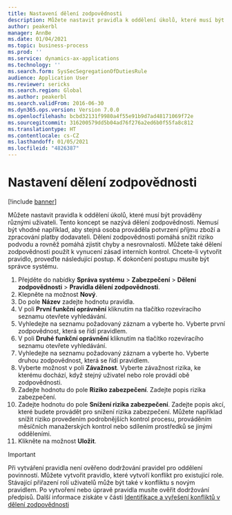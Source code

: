 ```yaml
---
title: Nastavení dělení zodpovědnosti
description: Můžete nastavit pravidla k oddělení úkolů, které musí být prováděny různými uživateli.
author: peakerbl
manager: AnnBe
ms.date: 01/04/2021
ms.topic: business-process
ms.prod: ''
ms.service: dynamics-ax-applications
ms.technology: ''
ms.search.form: SysSecSegregationOfDutiesRule
audience: Application User
ms.reviewer: sericks
ms.search.region: Global
ms.author: peakerbl
ms.search.validFrom: 2016-06-30
ms.dyn365.ops.version: Version 7.0.0
ms.openlocfilehash: bcbd32131f9980a4f55e91b9d7ad48171069f72e
ms.sourcegitcommit: 316200579dd5b04ad76f276a2ed6b0f55fa8c812
ms.translationtype: HT
ms.contentlocale: cs-CZ
ms.lasthandoff: 01/05/2021
ms.locfileid: "4826387"
---
```

# <a name="set-up-segregation-of-duties"></a>Nastavení dělení zodpovědnosti

[!include [banner](../../includes/banner.md)]

Můžete nastavit pravidla k oddělení úkolů, které musí být prováděny různými uživateli. Tento koncept se nazývá dělení zodpovědnosti. Nemusí být vhodné například, aby stejná osoba prováděla potvrzení příjmu zboží a zpracování platby dodavateli. Dělení zodpovědnosti pomáhá snížit riziko podvodu a rovněž pomáhá zjistit chyby a nesrovnalosti. Můžete také dělení zodpovědnosti použít k vynucení zásad interních kontrol. Chcete-li vytvořit pravidlo, proveďte následující postup. K dokončení postupu musíte být správce systému.

1. Přejděte do nabídky **Správa systému** > **Zabezpečení** > **Dělení zodpovědnosti** > **Pravidla dělení zodpovědnosti**.
2. Klepněte na možnost **Nový**.
3. Do pole **Název** zadejte hodnotu pravidla.
4. V poli **První funkční oprávnění** kliknutím na tlačítko rozevíracího seznamu otevřete vyhledávání.
5. Vyhledejte na seznamu požadovaný záznam a vyberte ho. Vyberte první zodpovědnost, která se řídí pravidlem.
6. V poli **Druhé funkční oprávnění** kliknutím na tlačítko rozevíracího seznamu otevřete vyhledávání. 
7. Vyhledejte na seznamu požadovaný záznam a vyberte ho. Vyberte druhou zodpovědnost, která se řídí pravidlem.
10. Vyberte možnost v poli **Závažnost**. Vyberte závažnost rizika, ke kterému dochází, když stejný uživatel nebo role provádí obě zodpovědnosti.  
11. Zadejte hodnotu do pole **Riziko zabezpečení**. Zadejte popis rizika zabezpečení.  
12. Zadejte hodnotu do pole **Snížení rizika zabezpečení**. Zadejte popis akcí, které budete provádět pro snížení rizika zabezpečení. Můžete například snížit riziko provedením podrobnějších kontrol procesu, prováděním měsíčních manažerských kontrol nebo sdílením prostředků se jinými odděleními.     
13. Klikněte na možnost **Uložit**.

> [!IMPORTANT] 
> Při vytváření pravidla není ověřeno dodržování pravidel pro oddělení povinností. Můžete vytvořit pravidlo, které vytvoří konflikt pro existující role. Stávající přiřazení rolí uživatelů může být také v konfliktu s novým pravidlem. Po vytvoření nebo úpravě pravidla musíte ověřit dodržování předpisů. Další informace získáte v části [Identifikace a vyřešení konfliktů v dělení zodpovědnosti](identify-resolve-conflicts-segregation-duties.md)
